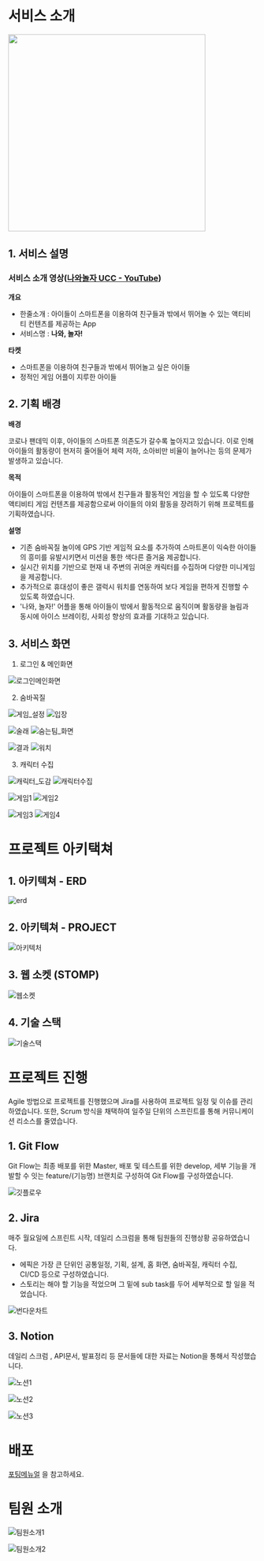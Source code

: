 # 서비스 소개
<img src="https://user-images.githubusercontent.com/57143818/203796905-7e78b382-067a-43ff-bb4c-c6220a8e0f39.png" width="400" height="400"/>

## 1. 서비스 설명
### 서비스 소개 영상([나와놀자 UCC - YouTube](https://youtu.be/u0dM2Und0II))
**개요**

- 한줄소개 : 아이들이 스마트폰을 이용하여 친구들과 밖에서 뛰어놀 수 있는 액티비티 컨텐츠를 제공하는 App
- 서비스명 : **나와, 놀자!**

**타켓**

- 스마트폰을 이용하여 친구들과 밖에서 뛰어놀고 싶은 아이들
- 정적인 게임 어플이 지루한 아이들

## 2. 기획 배경

**배경**

코로나 팬데믹 이후, 아이들의 스마트폰 의존도가 갈수록 높아지고 있습니다. 이로 인해 아이들의 활동량이 현저히 줄어들어 체력 저하, 소아비만 비율이 늘어나는 등의 문제가 발생하고 있습니다.

**목적**

아이들이 스마트폰을 이용하여 밖에서 친구들과 활동적인 게임을 할 수 있도록 다양한 액티비티 게임 컨텐츠를 제공함으로써 아이들의 야외 활동을 장려하기 위해 프로젝트를 기획하였습니다.

**설명**

- 기존 숨바꼭질 놀이에 GPS 기반 게임적 요소를 추가하여 스마트폰이 익숙한 아이들의 흥미를 유발시키면서 미션을 통한 색다른 즐거움 제공합니다.
- 실시간 위치를 기반으로 현재 내 주변의 귀여운 캐릭터를 수집하며 다양한 미니게임을 제공합니다.
- 추가적으로 휴대성이 좋은 갤럭시 워치를 연동하여 보다 게임을 편하게 진행할 수 있도록 하였습니다.
- '나와, 놀자!' 어플을 통해 아이들이 밖에서 활동적으로 움직이며 활동량을 늘림과 동시에 아이스 브레이킹, 사회성 향상의 효과를 기대하고 있습니다.

## 3. 서비스 화면

1. 로그인 & 메인화면

![로그인메인화면](https://user-images.githubusercontent.com/37400699/203257549-ea69f1ba-bd36-4a94-8a92-7d5f86bf4c58.png)

2. 숨바꼭질 

![게임_설정](https://user-images.githubusercontent.com/37400699/203257600-e55de524-b4c3-4a96-9ded-1d819ec84c81.jpg)
![입장](https://user-images.githubusercontent.com/37400699/203257772-dee8f240-6f74-45ed-bdc1-7672e1df463b.jpg)

![술래](https://user-images.githubusercontent.com/37400699/203257814-a3140ce1-a590-46c3-a787-abbfefc8315b.jpg)
![숨는팀_화면](https://user-images.githubusercontent.com/37400699/203258127-8ac8ab27-593e-492a-8462-80ad084a9ba2.jpg)

![결과](https://user-images.githubusercontent.com/37400699/203258220-03fc8c37-e363-4578-a1e7-8d8655004d63.jpg)
![워치](https://user-images.githubusercontent.com/37400699/203258273-f071fb13-1235-4092-a95c-777408660962.png)

3. 캐릭터 수집

![캐릭터_도감](https://user-images.githubusercontent.com/37400699/203258497-540d5aa3-bdd4-4d3c-a095-ea1d269d49e2.jpg)
![캐릭터수집](https://user-images.githubusercontent.com/37400699/203258662-3d0892b2-ea24-4878-9a81-9e78e9cae36e.jpg)

![게임1](https://user-images.githubusercontent.com/37400699/203258807-4cbaf118-239c-421c-9c61-c9b0ce1dbc40.jpg)
![게임2](https://user-images.githubusercontent.com/37400699/203258815-2f24a247-16f3-43e9-a4a9-85164c9ede1f.jpg)

![게임3](https://user-images.githubusercontent.com/37400699/203258824-93670e94-7c8c-4905-9cd8-baa73beeffa3.jpg)
![게임4](https://user-images.githubusercontent.com/37400699/203258833-b4647cf0-6457-49af-9599-8873548bbe81.jpg)

# 프로젝트 아키택쳐

## 1.  아키텍쳐 - ERD

![erd](https://user-images.githubusercontent.com/37400699/203259059-e0690819-888c-428e-9cda-c1e21a2af6cf.png)

## 2. 아키텍쳐 - PROJECT 

![아키텍처](https://user-images.githubusercontent.com/37400699/203259068-aa1a7037-506d-4a65-b047-9796dc8243fb.png)

## 3. 웹 소켓 (STOMP)

![웹소켓](https://user-images.githubusercontent.com/37400699/203259077-61cdee35-6169-4704-bb2d-19c76569f418.png)

## 4. 기술 스택

![기술스택](https://user-images.githubusercontent.com/37400699/203259083-3fd34ff3-4cef-4a85-b56d-f8c5a7abaa2f.png)

# 프로젝트 진행

Agile 방법으로 프로젝트를 진행했으며 Jira를 사용하여 프로젝트 일정 및 이슈를 관리하였습니다. 또한, Scrum 방식을 채택하여 일주일 단위의 스프린트를 통해 커뮤니케이션 리소스를 줄였습니다.

## 1. Git Flow

Git Flow는 최종 배포를 위한 Master, 배포 및 테스트를 위한 develop, 세부 기능을 개발할 수 잇는 feature/(기능명) 브랜치로 구성하여 Git Flow를 구성하였습니다.

![깃플로우](https://user-images.githubusercontent.com/37400699/203259624-939fe49f-5dff-41a0-ae3f-fa0b683afca2.png)

## 2. Jira

매주 월요일에 스프린트 시작, 데일리 스크럼을 통해 팀원들의 진행상황 공유하였습니다.

- 에픽은 가장 큰 단위인 공통일정, 기획, 설계, 홈 화면, 숨바꼭질, 캐릭터 수집, CI/CD 등으로 구성하였습니다.
- 스토리는 해야 할 기능을 적었으며 그 밑에 sub task를 두어 세부적으로 할 일을 적었습니다.

![번다운차트](https://user-images.githubusercontent.com/37400699/203259629-8816d34c-7100-49cf-baff-ddfc1cb32da0.png)

## 3. Notion

데일리 스크럼 , API문서, 발표정리 등 문서들에 대한 자료는 Notion을 통해서 작성했습니다.

![노션1](https://user-images.githubusercontent.com/37400699/203259638-b4d60a59-84bd-42d8-95ce-c2abec82215c.png)

![노션2](https://user-images.githubusercontent.com/37400699/203259648-c6f9eb45-f580-487e-be98-44821a470dd1.png)

![노션3](https://user-images.githubusercontent.com/37400699/203259651-4556137a-7e86-4332-ab3a-796387652d9a.png)

# 배포

[포팅메뉴얼](https://lab.ssafy.com/s07-final/S07P31D103/-/blob/develop/exec/%EC%9E%90%EC%9C%A8PJT_%EA%B5%AC%EB%AF%B81%EB%B0%98_D103_%ED%8F%AC%ED%8C%85%EB%A7%A4%EB%89%B4%EC%96%BC.pdf) 을 참고하세요.

# 팀원 소개

![팀원소개1](https://user-images.githubusercontent.com/37400699/203259811-82af1129-86ff-4e23-9a42-4ce9acc15b2f.png)

![팀원소개2](https://user-images.githubusercontent.com/37400699/203259817-98fb66c5-8ae2-4a18-829a-7962ad9630f7.png)
